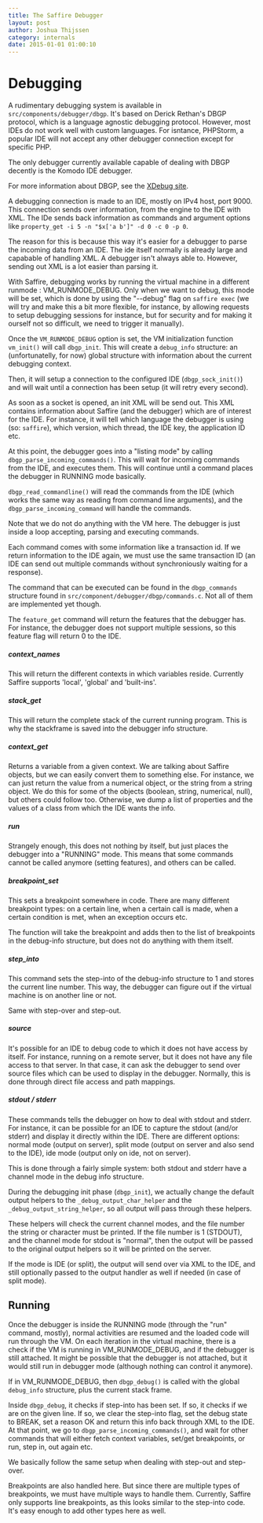 ```yaml
---
title: The Saffire Debugger
layout: post
author: Joshua Thijssen
category: internals
date: 2015-01-01 01:00:10
---
```


# Debugging

A rudimentary debugging system is available in `src/components/debugger/dbgp`. It's based on Derick Rethan's DBGP protocol, which is a language agnostic debugging protocol. However, most IDEs do not work well with custom languages. For isntance, PHPStorm, a popular IDE will not accept any other debugger connection except for specific PHP.

The only debugger currently available capable of dealing with DBGP decently is the Komodo IDE debugger.

For more information about DBGP, see the [XDebug site](http://xdebug.com/docs-dbgp.php).


A debugging connection is made to an IDE, mostly on IPv4 host, port 9000. This connection sends over information, from the engine to the IDE with XML. The IDe sends back information as commands and argument options like `property_get -i 5 -n "$x['a b']" -d 0 -c 0 -p 0`.

The reason for this is because this way it's easier for a debugger to parse the incoming data from an IDE. The ide itself normally is already large and capabable of handling XML. A debugger isn't always able to. However, sending out XML is a lot easier than parsing it.


With Saffire, debugging works by running the virtual machine in a different runmode : VM_RUNMODE_DEBUG. Only when we want to debug, this mode will be set, which is done by using the "--debug" flag on `saffire exec` (we will try and make this a bit more flexible, for instance, by allowing requests to setup debugging sessions for instance, but for security and for making it ourself not so difficult, we need to trigger it manually).

Once the `VM_RUNMODE_DEBUG` option is set, the VM initialization function `vm_init()` will call `dbgp_init`. This will create a `debug_info` structure: an (unfortunatelly, for now) global structure with information about the current debugging context.


Then, it will setup a connection to the configured IDE (`dbgp_sock_init()`) and will wait until a connection has been setup (it will retry every second).

As soon as a socket is opened, an init XML will be send out. This XML contains information about Saffire (and the debugger) which are of interest for the IDE. For instance, it will tell which language the debugger is using (so: `saffire`), which version, which thread, the IDE key, the application ID etc. 

At this point, the debugger goes into a "listing mode" by calling `dbgp_parse_incoming_commands()`. This will wait for incoming commands from the IDE, and executes them. This will continue until a command places the debugger in RUNNING mode basically.

`dbgp_read_commandline()` will read the commands from the IDE (which works the same way as reading from command line arguments), and the `dbgp_parse_incoming_command` will handle the commands.

Note that we do not do anything with the VM here. The debugger is just inside a loop accepting, parsing and executing commands.

Each command comes with some information like a transaction id. If we return information to the IDE again, we must use the same transaction ID (an IDE can send out multiple commands without synchroniously waiting for a response).

The command that can be executed can be found in the `dbgp_commands` structure found in `src/component/debugger/dbgp/commands.c`. Not all of them are implemented yet though.

The `feature_get` command will return the features that the debugger has. For instance, the debugger does not support multiple sessions, so this feature flag will return 0 to the IDE.


##### context_names
This will return the different contexts in which variables reside. Currently Saffire supports 'local', 'global' and 'built-ins'.

##### stack_get
This will return the complete stack of the current running program. This is why the stackframe is saved into the debugger info structure.

##### context_get
Returns a variable from a given context. We are talking about Saffire objects, but we can easily convert them to something else. For instance, we can just return the value from a numerical object, or the string from a string object. We do this for some of the objects (boolean, string, numerical, null), but others could follow too. Otherwise, we dump a list of properties and the values of a class from which the IDE wants the info.

##### run
Strangely enough, this does not nothing by itself, but just places the debugger into a "RUNNING" mode. This means that some commands cannot be called anymore (setting features), and others can be called.


##### breakpoint_set
This sets a breakpoint somewhere in code. There are many different breakpoint types: on a certain line, when a certain call is made, when a certain condition is met, when an exception occurs etc.

The function will take the breakpoint and adds then to the list of breakpoints in the debug-info structure, but does not do anything with them itself.

##### step_into
This command sets the step-into of the debug-info structure to 1 and stores the current line number. This way, the debugger can figure out if the virtual machine is on another line or not.

Same with step-over and step-out.


##### source
It's possible for an IDE to debug code to which it does not have access by itself. For instance, running on a remote server, but it does not have any file access to that server. In that case, it can ask the debugger to send over source files which can be used to display in the debugger. Normally, this is done through direct file access and path mappings.


##### stdout / stderr
These commands tells the debugger on how to deal with stdout and stderr. For instance, it can be possible for an IDE to capture the stdout (and/or stderr) and display it directly within the IDE. There are different options: normal mode (output on server), split mode (output on server and also send to the IDE), ide mode (output only on ide, not on server).

This is done through a fairly simple system: both stdout and stderr have a channel mode in the debug info structure.

During the debugging init phase (`dbgp_init`), we actually change the default output helpers to the `_debug_output_char_helper` and the `_debug_output_string_helper`, so all output will pass through these helpers.

These helpers will check the current channel modes, and the file number the string or character must be printed. If the file number is 1 (STDOUT), and the channel mode for stdout is "normal", then the output will be passed to the original output helpers so it will be printed on the server.

If the mode is IDE (or split), the output will send over via XML to the IDE, and still optionally passed to the output handler as well if needed (in case of split mode).



## Running
Once the debugger is inside the RUNNING mode (through the "run" command, mostly), normal activities are resumed and the loaded code will run through the VM. On each iteration in the virtual machine, there is a check if the VM is running in VM_RUNMODE_DEBUG, and if the debugger is still attached. It might be possible that the debugger is not attached, but it would still run in debugger mode (although nothing can control it anymore).

If in VM_RUNMODE_DEBUG, then `dbgp_debug()` is called with the global `debug_info` structure, plus the current stack frame.

Inside `dbgp_debug`, it checks if step-into has been set. If so, it checks if we are on the given line. If so, we clear the step-into flag, set the debug state to BREAK, set a reason OK and return this info back through XML to the IDE. At that point, we go to `dbgp_parse_incoming_commands()`, and wait for other commands that will either fetch context variables, set/get breakpoints, or run, step in, out again etc.

We basically follow the same setup when dealing with step-out and step-over.


Breakpoints are also handled here. But since there are multiple types of breakpoints, we must have multiple ways to handle them. Currently, Saffire only supports line breakpoints, as this looks similar to the step-into code. It's easy enough to add other types here as well.
